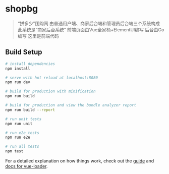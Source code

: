 # shopbg

> “拼多少”团购网 由普通用户端、商家后台端和管理员后台端三个系统构成
> 此系统是“商家后台系统” 
> 前端页面由Vue全家桶+ElementUI编写 后台由Go编写 这里是前端代码

## Build Setup

``` bash
# install dependencies
npm install

# serve with hot reload at localhost:8080
npm run dev

# build for production with minification
npm run build

# build for production and view the bundle analyzer report
npm run build --report

# run unit tests
npm run unit

# run e2e tests
npm run e2e

# run all tests
npm test
```

For a detailed explanation on how things work, check out the [guide](http://vuejs-templates.github.io/webpack/) and [docs for vue-loader](http://vuejs.github.io/vue-loader).
